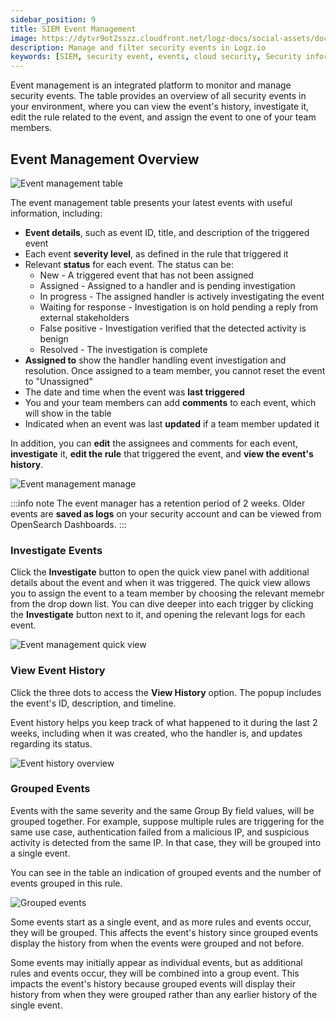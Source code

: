 ```yaml
---
sidebar_position: 9
title: SIEM Event Management
image: https://dytvr9ot2sszz.cloudfront.net/logz-docs/social-assets/docs-social.jpg
description: Manage and filter security events in Logz.io
keywords: [SIEM, security event, events, cloud security, Security information and event management, Security information]
---
```



Event management is an integrated platform to monitor and manage security events. The table provides an overview of all security events in your environment, where you can view the event's history, investigate it, edit the rule related to the event, and assign the event to one of your team members.

## Event Management Overview


![Event management table](https://dytvr9ot2sszz.cloudfront.net/logz-docs/siem-quick-start/main-event-mngmt-jan.png)


The event management table presents your latest events with useful information, including:

* **Event details**, such as event ID, title, and description of the triggered event
* Each event **severity level**, as defined in the rule that triggered it
* Relevant **status** for each event. The status can be:
   * New - A triggered event that has not been assigned
   * Assigned - Assigned to a handler and is pending investigation
   * In progress - The assigned handler is actively investigating the event
   * Waiting for response - Investigation is on hold pending a reply from external stakeholders
   * False positive - Investigation verified that the detected activity is benign
   * Resolved - The investigation is complete
* **Assigned to** show the handler handling event investigation and resolution. Once assigned to a team member, you cannot reset the event to "Unassigned"
* The date and time when the event was **last triggered**
* You and your team members can add **comments** to each event, which will show in the table
* Indicated when an event was last **updated** if a team member updated it


In addition, you can **edit** the assignees and comments for each event, **investigate** it, **edit the rule** that triggered the event, and **view the event's history**. 

![Event management manage](https://dytvr9ot2sszz.cloudfront.net/logz-docs/siem-quick-start/manage-event-mngmt-jan.png)

:::info note
The event manager has a retention period of 2 weeks. Older events are **saved as logs** on your security account and can be viewed from OpenSearch Dashboards.
:::

### Investigate Events

Click the **Investigate** button to open the quick view panel with additional details about the event and when it was triggered. The quick view allows you to assign the event to a team member by choosing the relevant memebr from the drop down list. You can dive deeper into each trigger by clicking the **Investigate** button next to it, and opening the relevant logs for each event. 

![Event management quick view](https://dytvr9ot2sszz.cloudfront.net/logz-docs/siem-quick-start/siem-events-quick-view-jan.png)

### View Event History

Click the three dots to access the **View History** option. The popup includes the event's ID, description, and timeline.

Event history helps you keep track of what happened to it during the last 2 weeks, including when it was created, who the handler is, and updates regarding its status.

![Event history overview](https://dytvr9ot2sszz.cloudfront.net/logz-docs/siem-quick-start/event-history-siem-jan.png)



### Grouped Events

Events with the same severity and the same Group By field values, will be grouped together. For example, suppose multiple rules are triggering for the same use case, authentication failed from a malicious IP, and suspicious activity is detected from the same IP. In that case, they will be grouped into a single event.

You can see in the table an indication of grouped events and the number of events grouped in this rule. 

![Grouped events](https://dytvr9ot2sszz.cloudfront.net/logz-docs/siem-quick-start/grouped-events-jan.png)

Some events start as a single event, and as more rules and events occur, they will be grouped. This affects the event's history since grouped events display the history from when the events were grouped and not before.

Some events may initially appear as individual events, but as additional rules and events occur, they will be combined into a group event. This impacts the event's history because grouped events will display their history from when they were grouped rather than any earlier history of the single event.
